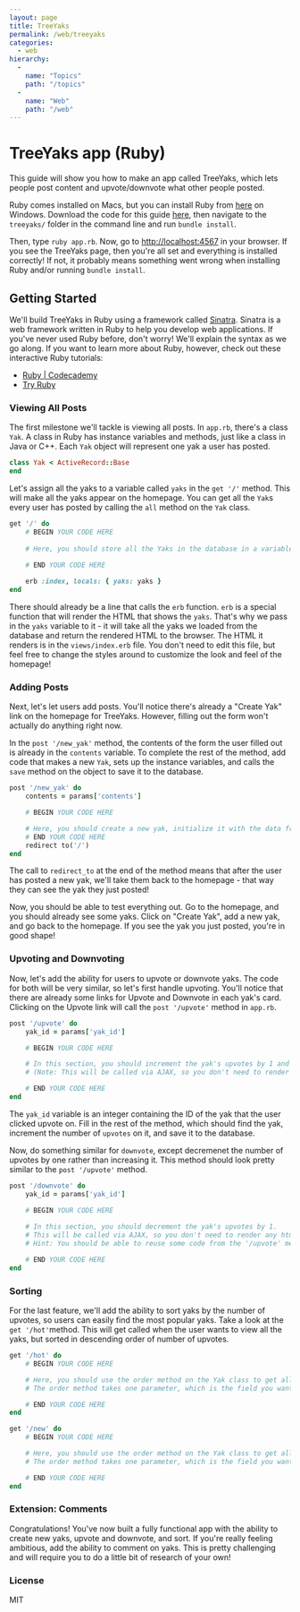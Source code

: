 ```yaml
---
layout: page
title: TreeYaks
permalink: /web/treeyaks
categories:
  - web
hierarchy:
  -
    name: "Topics"
    path: "/topics"
  -
    name: "Web"
    path: "/web"
---
```


# TreeYaks app (Ruby)

This guide will show you how to make an app called TreeYaks, which
lets people post content and upvote/downvote what other people
posted.

Ruby comes installed on Macs, but you can install Ruby from 
[here][ruby] on Windows. Download the code for this guide
[here][hackpack], then navigate to the `treeyaks/` folder in the
command line and run `bundle install`.

Then, type `ruby app.rb`. Now, go to
[http://localhost:4567][localhost] in your browser. If you see the
TreeYaks page, then you're all set and everything is installed 
correctly! If not, it probably means something went wrong when installing Ruby and/or running `bundle install`.

## Getting Started

We'll build TreeYaks in Ruby using a framework called
[Sinatra][sinatra]. Sinatra is a web framework written in Ruby to
help you develop web applications. If you've never used Ruby
before, don't worry! We'll explain the syntax as we go along. If
you want to learn more about Ruby, however, check out these
interactive Ruby tutorials:

- [Ruby \| Codecademy][codecademy]
- [Try Ruby][tryruby]

### Viewing All Posts

The first milestone we'll tackle is viewing all posts. In
`app.rb`, there's a class `Yak`. A class in Ruby has instance
variables and methods, just like a class in Java or C++. Each
`Yak` object will represent one yak a user has posted.

```ruby
class Yak < ActiveRecord::Base
end
```

Let's assign all the yaks to a variable called `yaks` in the
`get '/'` method. This will make all the yaks appear on the
homepage. You can get all the `Yak`s every user has posted by
calling the `all` method on the `Yak` class.

```ruby
get '/' do
    # BEGIN YOUR CODE HERE
    
    # Here, you should store all the Yaks in the database in a variable called `yaks`.
    
    # END YOUR CODE HERE

    erb :index, locals: { yaks: yaks }
end
```

There should already be a line that calls the `erb` function.
`erb` is a special function that will render the HTML that shows
the `yaks`. That's why we pass in the `yaks` variable to it - it
will take all the yaks we loaded from the database and return the
rendered HTML to the browser. The HTML it renders is in the
`views/index.erb` file. You don't need to edit this file, but feel
free to change the styles around to customize the look and feel of
the homepage!

### Adding Posts

Next, let's let users add posts. You'll notice there's already a
"Create Yak" link on the homepage for TreeYaks. However, filling
out the form won't actually do anything right now.

In the `post '/new_yak'` method, the contents of the form the user
filled out is already in the `contents` variable. To complete the
rest of the method, add code that makes a new `Yak`, sets up the
instance variables, and calls the `save` method on the object to
save it to the database.

```ruby
post '/new_yak' do  
    contents = params['contents']

    # BEGIN YOUR CODE HERE

    # Here, you should create a new yak, initialize it with the data from the form, and then save it to the database.
    # END YOUR CODE HERE
    redirect to('/')
end
```

The call to `redirect_to` at the end of the method means that
after the user has posted a new yak, we'll take them back to the
homepage - that way they can see the yak they just posted!

Now, you should be able to test everything out. Go to the
homepage, and you should already see some yaks. Click on "Create
Yak", add a new yak, and go back to the homepage. If you see the
yak you just posted, you're in good shape!

### Upvoting and Downvoting

Now, let's add the ability for users to upvote or downvote yaks.
The code for both will be very similar, so let's first handle
upvoting. You'll notice that there are already some links for
Upvote and Downvote in each yak's card. Clicking on the Upvote
link will call the `post '/upvote'` method in `app.rb`. 

```ruby
post '/upvote' do
    yak_id = params['yak_id']

    # BEGIN YOUR CODE HERE

    # In this section, you should increment the yak's upvotes by 1 and return the new number of upvotes in json.
    # (Note: This will be called via AJAX, so you don't need to render any html or redirect to any other page.)

    # END YOUR CODE HERE
end
```

The `yak_id` variable is an integer containing the ID of the yak
that the user clicked upvote on. Fill in the rest of the method,
which should find the yak, increment the number of `upvotes` on
it, and save it to the database.

Now, do something similar for `downvote`, except decremenet the
number of upvotes by one rather than increasing it. This method
should look pretty similar to the `post '/upvote'` method.

```ruby
post '/downvote' do
    yak_id = params['yak_id']

    # BEGIN YOUR CODE HERE
    
    # In this section, you should decrement the yak's upvotes by 1.   
    # This will be called via AJAX, so you don't need to render any html or redirect to any other page.
    # Hint: You should be able to reuse some code from the '/upvote' method.

    # END YOUR CODE HERE
end
```

### Sorting

For the last feature, we'll add the ability to sort yaks by the
number of upvotes, so users can easily find the most popular yaks.
Take a look at the `get '/hot'`method. This will get called when
the user wants to view all the yaks, but sorted in descending
order of number of upvotes.

```ruby
get '/hot' do
    # BEGIN YOUR CODE HERE

    # Here, you should use the order method on the Yak class to get all the Yaks ordered by upvotes.
    # The order method takes one parameter, which is the field you want to order by.

    # END YOUR CODE HERE
end

get '/new' do
    # BEGIN YOUR CODE HERE

    # Here, you should use the order method on the Yak class to get all the Yaks ordered by their `created_at` fields.
    # The order method takes one parameter, which is the field you want to order by.

    # END YOUR CODE HERE
end
```

### Extension: Comments

Congratulations! You've now built a fully functional app with the
ability to create new yaks, upvote and downvote, and sort. If
you're really feeling ambitious, add the ability to comment on
yaks. This is pretty challenging and will require you to do a little bit of research of your own!

### License
MIT

[ruby]: http://rubyinstaller.org
[hackpack]: https://github.com/starthacking/hackpack-web
[localhost]: http://localhost:4567
[sinatra]: http://www.sinatrarb.com/
[codecademy]: https://www.codecademy.com/learn/ruby
[tryruby]: http://tryruby.org/
